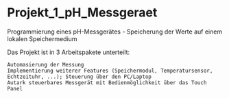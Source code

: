 # Projekt_1_pH_Messgeraet
Programmierung eines pH-Messgerätes - Speicherung der Werte auf einem lokalen Speichermedium

Das Projekt ist in 3 Arbeitspakete unterteilt:

    Automasierung der Messung
    Implementierung weiterer Features (Speichermodul, Temperatursensor, Echtzeituhr, ...); Steuerung über den PC/Laptop
    Autark steuerbares Messgerät mit Bedienmöglichkeit über das Touch Panel
